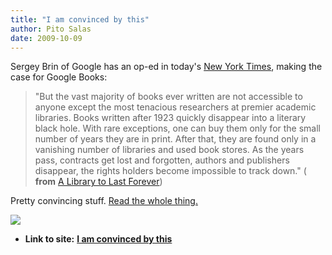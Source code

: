 ```yaml
---
title: "I am convinced by this"
author: Pito Salas
date: 2009-10-09
---
```




Sergey Brin of Google has an op-ed in today's [New York
Times](<http://www.nytimes.com/2009/10/09/opinion/09brin.html?_r=1&partner=rss&emc=rss>),
making the case for Google Books:

> "But the vast majority of books ever written are not accessible to anyone
> except the most tenacious researchers at premier academic libraries. Books
> written after 1923 quickly disappear into a literary black hole. With rare
> exceptions, one can buy them only for the small number of years they are in
> print. After that, they are found only in a vanishing number of libraries
> and used book stores. As the years pass, contracts get lost and forgotten,
> authors and publishers disappear, the rights holders become impossible to
> track down." ( **from** [A Library to Last
> Forever](<http://www.nytimes.com/2009/10/09/opinion/09brin.html?_r=1&partner=rss&emc=rss>))

Pretty convincing stuff. [Read the whole
thing.](<http://www.nytimes.com/2009/10/09/opinion/09brin.html?_r=1&partner=rss&emc=rss>)

![](https://i0.wp.com/img.zemanta.com/pixy.gif?w=584)


* **Link to site:** **[I am convinced by this](None)**
